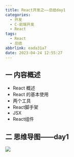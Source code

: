 ```yaml
---
title: React开发之——总结day1
categories:
  - 开发
  - C-前端开发
  - React
tags:
  - React
  - 总结
abbrlink: eada31a7
date: 2023-04-24 12:55:27
---
```

## 一 内容概述

* React 概述
* React 的基本使用
* 两个工具
* React脚手架
* JSX
* React组件

<!--more-->

## 二 思维导图——day1
![][1]


[1]:https://cdn.jsdelivr.net/gh/PGzxc/CDN/blog-react/react-summary-day1.png

